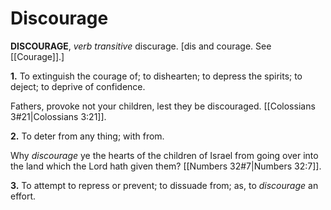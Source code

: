 # Discourage

**DISCOURAGE**, _verb transitive_ discurage. \[dis and courage. See [[Courage]].\]

**1.** To extinguish the courage of; to dishearten; to depress the spirits; to deject; to deprive of confidence.

Fathers, provoke not your children, lest they be discouraged. [[Colossians 3#21|Colossians 3:21]].

**2.** To deter from any thing; with from.

Why _discourage_ ye the hearts of the children of Israel from going over into the land which the Lord hath given them? [[Numbers 32#7|Numbers 32:7]].

**3.** To attempt to repress or prevent; to dissuade from; as, to _discourage_ an effort.